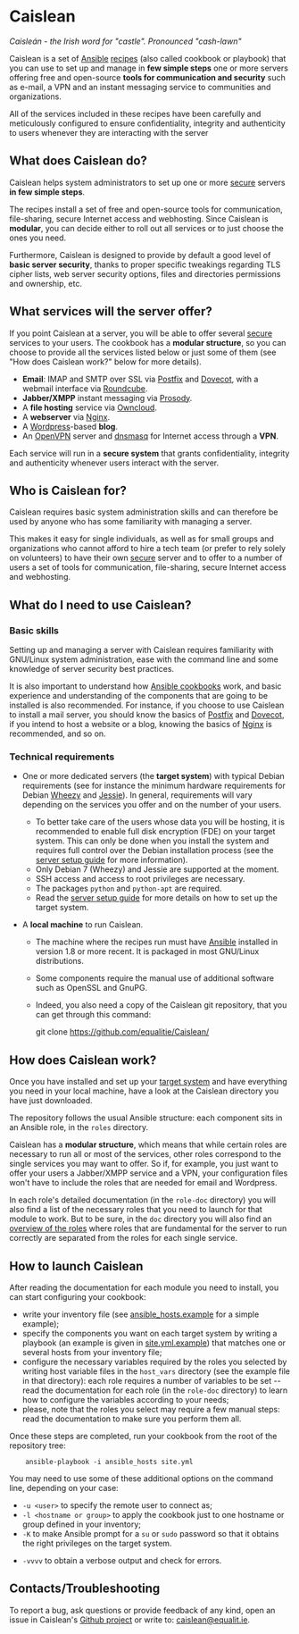 # Caislean

*Caisleán - the Irish word for "castle". Pronounced "cash-lawn"*

Caislean is a set of [Ansible](https://www.ansible.com)
[recipes](https://docs.ansible.com/ansible/playbooks_intro.html) (also called
cookbook or playbook) that you can use to set up and manage in **few simple
steps** one or more servers offering free and open-source **tools for
communication and security** such as e-mail, a VPN and an instant messaging
service to communities and organizations.

All of the services included in these recipes have been carefully and
meticulously configured to ensure confidentiality, integrity and authenticity
to users whenever they are interacting with the server


## What does Caislean do?

Caislean helps system administrators to set up one or more
[secure](doc/security.md) servers **in few simple steps**.

The recipes install a set of free and open-source tools for communication,
file-sharing, secure Internet access and webhosting. Since Caislean is
**modular**, you can decide either to roll out all services or to just choose
the ones you need.

Furthermore, Caislean is designed to provide by default a good level of **basic
server security**, thanks to proper specific tweakings regarding TLS cipher
lists, web server security options, files and directories permissions and
ownership, etc.


## What services will the server offer?

If you point Caislean at a server, you will be able to offer several
[secure](doc/security.md) services to your users. The cookbook has a **modular
structure**, so you can choose to provide all the services listed below or just
some of them (see "How does Caislean work?" below for more details).

*  **Email**:  IMAP and SMTP over SSL via [Postfix](http://www.postfix.org/) and
   [Dovecot](http://dovecot.org/), with a webmail interface via
   [Roundcube](https://roundcube.net/).
*  **Jabber/XMPP** instant messaging via [Prosody](https://prosody.im/).
*  A **file hosting** service via [Owncloud](https://owncloud.org/).
*  A **webserver** via [Nginx](http://nginx.org/en/).
*  A [Wordpress](https://wordpress.org/)-based **blog**.
*  An [OpenVPN](https://openvpn.net/) server and
   [dnsmasq](http://www.thekelleys.org.uk/dnsmasq/doc.html) for Internet access
   through a **VPN**.

Each service will run in a **secure system** that grants confidentiality, integrity and
authenticity whenever users interact with the server.

## Who is Caislean for?

Caislean requires basic system administration skills and can therefore be used
by anyone who has some familiarity with managing a server.

This makes it easy for single individuals, as well as for small groups and
organizations who cannot afford to hire a tech team (or prefer to rely solely on
volunteers) to have their own [secure](doc/security.md) server and to offer to a
number of users a set of tools for communication, file-sharing, secure Internet
access and webhosting.


## What do I need to use Caislean?


### Basic skills

Setting up and managing a server with Caislean requires familiarity with
GNU/Linux system administration, ease with the command line and some knowledge
of server security best practices.

It is also important to understand how [Ansible
cookbooks](https://docs.ansible.com/ansible/playbooks_intro.html) work, and
basic experience and understanding of the components that are going to be
installed is also recommended. For instance, if you choose to use Caislean to
install a mail server, you should know the basics of
[Postfix](http://www.postfix.org/) and [Dovecot](http://dovecot.org/), if you
intend to host a website or a blog, knowing the basics of
[Nginx](http://nginx.org/en/) is recommended, and so on.


### Technical requirements

*  One or more dedicated servers (the **target system**) with typical Debian
   requirements (see for instance the minimum hardware requirements for Debian
   [Wheezy](https://www.debian.org/releases/wheezy/amd64/ch03s04.html.en) and
   [Jessie](https://www.debian.org/releases/jessie/amd64/ch03s04.html.en)).  In
   general, requirements will vary depending on the services you offer and on
   the number of your users.
    *  To better take care of the users whose data you will be hosting, it is
       recommended to enable full disk encryption (FDE) on your target system.
       This can only be done when you install the system and requires full
       control over the Debian installation process (see the [server setup
       guide](doc/debian-installation.md) for more information).
    *  Only Debian 7 (Wheezy) and Jessie are supported at the moment.
    *  SSH access and access to root privileges are necessary.
    *  The packages `python` and `python-apt` are required.
    *  Read the [server setup guide](doc/debian-installation.md) for more details on
       how to set up the target system.

*  A **local machine** to run Caislean.
    *  The machine where the recipes run must have
       [Ansible](https://www.ansible.com) installed in version 1.8 or more
       recent. It is packaged in most GNU/Linux distributions.
    *  Some components require the manual use of additional software such as
       OpenSSL and GnuPG.
    *  Indeed, you also need a copy of the Caislean git repository, that you can
       get through this command:

	    git clone https://github.com/equalitie/Caislean/


## How does Caislean work?

Once you have installed and set up your [target system](doc/debian-installation.md)
and have everything you need in your local machine, have a look at the Caislean
directory you have just downloaded.

The repository follows the usual Ansible structure: each component sits in an
Ansible role, in the `roles` directory.

Caislean has a **modular structure**, which means that while certain roles are
necessary to run all or most of the services, other roles correspond to the
single services you may want to offer. So if, for example, you just want to
offer your users a Jabber/XMPP service and a VPN, your configuration files won't
have to include the roles that are needed for email and Wordpress.

In each role's detailed documentation (in the `role-doc` directory) you will
also find a list of the necessary roles that you need to launch for that module
to work. But to be sure, in the `doc` directory you will also find an [overview
of the roles](doc/roles_list.md) where roles that are fundamental for the server
to run correctly are separated from the roles for each single service.


## How to launch Caislean

After reading the documentation for each module you need to install, you can
start configuring your cookbook:

* write your inventory file (see [ansible_hosts.example](ansible_hosts.example)
  for a simple example);
* specify the components you want on each target system by writing a playbook
  (an example is given in [site.yml.example](site.yml.example)) that matches one
  or several hosts from your inventory file;
* configure the necessary variables required by the roles you selected by
  writing host variable files in the `host_vars` directory (see the example file
  in that directory): each role requires a number of variables to be set -- read
  the documentation for each role (in the `role-doc` directory) to learn how to
  configure the variables according to your needs;
* please, note that the roles you select may require a few manual steps: read
  the documentation to make sure you perform them all.

Once these steps are completed, run your cookbook from the root of the
repository tree:

	    ansible-playbook -i ansible_hosts site.yml

You may need to use some of these additional options on the command line,
depending on your case:

- `-u <user>` to specify the remote user to connect as;
- `-l <hostname or group>` to apply the cookbook just to one hostname or group
  defined in your inventory;
- `-K` to make Ansible prompt for a `su` or `sudo` password so that it obtains
  the right privileges on the target system.
* `-vvvv` to obtain a verbose output and check for errors.


## Contacts/Troubleshooting

To report a bug, ask questions or provide feedback of any kind, open an issue in
Caislean's [Github project](https://github.com/equalitie/Caislean/issues) or
write to: caislean@equalit.ie.
